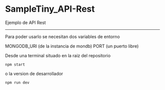 # SampleTiny_API-Rest

Ejemplo de API Rest

-----
Para poder usarlo se necesitan dos variables de entorno

MONGODB_URI (de la instancia de mondb)
PORT (un puerto libre)

Desde una terminal situado en la raiz del repositorio
```
npm start
```
o la version de desarrollador
```
npm run dev
```

